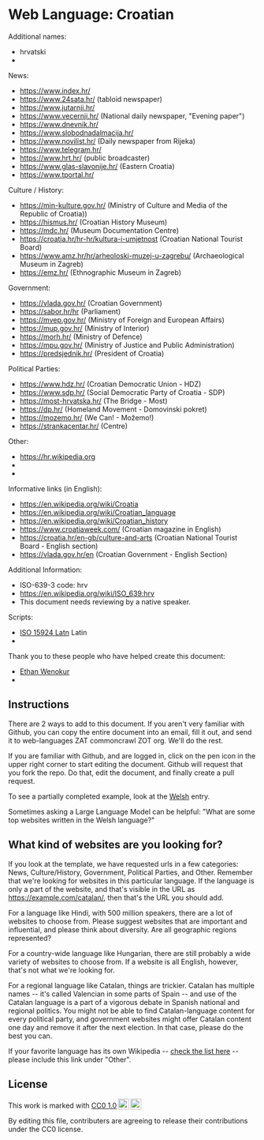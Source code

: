 # Web Language: Croatian

Additional names:
- hrvatski
- 

News:
- https://www.index.hr/
- https://www.24sata.hr/ (tabloid newspaper)
- https://www.jutarnji.hr/
- https://www.vecernji.hr/ (National daily newspaper, "Evening paper")
- https://www.dnevnik.hr/
- https://www.slobodnadalmacija.hr/
- https://www.novilist.hr/ (Daily newspaper from Rijeka)
- https://www.telegram.hr/
- https://www.hrt.hr/ (public broadcaster)
- https://www.glas-slavonije.hr/ (Eastern Croatia)
- https://www.tportal.hr/

Culture / History:
- https://min-kulture.gov.hr/ (Ministry of Culture and Media of the Republic of Croatia))
- https://hismus.hr/ (Croatian History Museum)
- https://mdc.hr/ (Museum Documentation Centre)
- https://croatia.hr/hr-hr/kultura-i-umjetnost (Croatian National Tourist Board)
- https://www.amz.hr/hr/arheoloski-muzej-u-zagrebu/ (Archaeological Museum in Zagreb)
- https://emz.hr/ (Ethnographic Museum in Zagreb)

Government:
- https://vlada.gov.hr/ (Croatian Government)
- https://sabor.hr/hr (Parliament)
- https://mvep.gov.hr/ (Ministry of Foreign and European Affairs)
- https://mup.gov.hr/ (Ministry of Interior)
- https://morh.hr/ (Ministry of Defence)
- https://mpu.gov.hr/ (Ministry of Justice and Public Administration)
- https://predsjednik.hr/ (President of Croatia)

Political Parties:
- https://www.hdz.hr/ (Croatian Democratic Union - HDZ)
- https://www.sdp.hr/ (Social Democratic Party of Croatia - SDP)
- https://most-hrvatska.hr/ (The Bridge - Most)
- https://dp.hr/ (Homeland Movement - Domovinski pokret)
- https://mozemo.hr/ (We Can! - Možemo!)
- https://strankacentar.hr/ (Centre)

Other:
- https://hr.wikipedia.org
- 
- 

Informative links (in English):
- https://en.wikipedia.org/wiki/Croatia
- https://en.wikipedia.org/wiki/Croatian_language
- https://en.wikipedia.org/wiki/Croatian_history
- https://www.croatiaweek.com/ (Croatian magazine in English)
- https://croatia.hr/en-gb/culture-and-arts (Croatian National Tourist Board - English section)
- https://vlada.gov.hr/en (Croatian Government - English Section)

Additional Information:
- ISO-639-3 code: hrv
- https://en.wikipedia.org/wiki/ISO_639:hrv
- This document needs reviewing by a native speaker.


Scripts:
- <a href="https://en.wikipedia.org/wiki/ISO_15924">ISO 15924 Latn</a> Latin
- 

Thank you to these people who have helped create this document:
- [Ethan Wenokur](https://github.com/e-Winnie)
- 

## Instructions

There are 2 ways to add to this document. If you aren't very familiar
with Github, you can copy the entire document into an email, fill it
out, and send it to web-languages ZAT commoncrawl ZOT org. We'll do the rest.

If you are familiar with Github, and are logged in, click on the pen
icon in the upper right corner to start editing the document.
Github will request that you fork the repo. Do that, edit the
document, and finally create a pull request.

To see a partially completed example, look at the
[Welsh](../living/welsh.md) entry.

Sometimes asking a Large Language Model can be helpful: "What are some
top websites written in the Welsh language?"

## What kind of websites are you looking for?

If you look at the template, we have requested urls in a few
categories: News, Culture/History, Government, Political Parties, and
Other. Remember that we're looking for websites in this particular
language. If the language is only a part of the website, and that's
visible in the URL as https://example.com/catalan/, then that's the
URL you should add.

For a language like Hindi, with 500 million speakers, there are a lot
of websites to choose from. Please suggest websites that are important
and influential, and please think about diversity. Are all geographic
regions represented?

For a country-wide language like Hungarian, there are still probably a
wide variety of websites to choose from. If a website is all English,
however, that's not what we're looking for.

For a regional language like Catalan, things are trickier. Catalan has
multiple names -- it's called Valencian in some parts of Spain -- and
use of the Catalan language is a part of a vigorous debate in Spanish
national and regional politics. You might not be able to find
Catalan-language content for every political party, and government
websites might offer Catalan content one day and remove it after
the next election. In that case, please do the best you can.

If your favorite language has its own Wikipedia -- [check the list here](https://en.wikipedia.org/wiki/List_of_Wikipedias) --
please include this link under "Other".

## License

<p xmlns:cc="http://creativecommons.org/ns#" >This work is marked with <a href="https://creativecommons.org/publicdomain/zero/1.0/?ref=chooser-v1" target="_blank" rel="license noopener noreferrer" style="display:inline-block;">CC0 1.0<img style="height:22px!important;margin-left:3px;vertical-align:text-bottom;" src="https://mirrors.creativecommons.org/presskit/icons/cc.svg?ref=chooser-v1" alt=""><img style="height:22px!important;margin-left:3px;vertical-align:text-bottom;" src="https://mirrors.creativecommons.org/presskit/icons/zero.svg?ref=chooser-v1" alt=""></a></p>

By editing this file, contributers are agreeing to release their contributions under the CC0 license.
